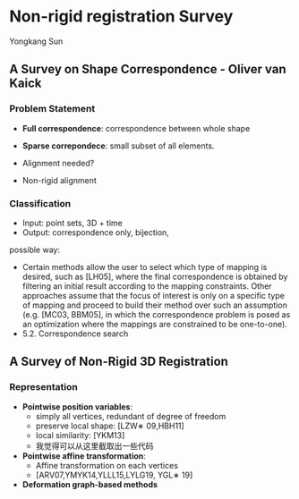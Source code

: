 # Non-rigid registration Survey

Yongkang Sun 



## A Survey on Shape Correspondence - Oliver van Kaick

### Problem Statement

* **Full correspondence**: correspondence between whole shape
* **Sparse correpondece**: small subset of all elements.

* Alignment needed?
* Non-rigid alignment

### Classification

* Input: point sets, 3D + time
* Output: correspondence only, bijection, 



possible way:

* Certain methods allow the user to select which type of mapping is desired, such as [LH05], where the final correspondence is obtained by filtering an initial result according to the mapping constraints. Other approaches assume that the focus of interest is only on a specific type of mapping and proceed to build their method over such an assumption (e.g. [MC03, BBM05], in which the correspondence problem is posed as an optimization where the mappings are constrained to be one-to-one).
* 5.2. Correspondence search 



## A Survey of Non-Rigid 3D Registration

### Representation

* **Pointwise position variables**:  
  * simply all vertices, redundant of degree of freedom
  * preserve local shape: [LZW∗ 09,HBH11]
  * local similarity: [YKM13]
  * 我觉得可以从这里截取出一些代码
* **Pointwise affine transformation**:
  * Affine transformation on each vertices
  *  [ARV07,YMYK14,YLLL15,LYLG19, YGL∗ 19]
* **Deformation graph-based methods** 

